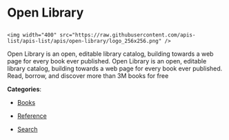 # Open Library<p align="center">
    <img width="400" src="https://raw.githubusercontent.com/apis-list/apis-list/apis/open-library/logo_256x256.png" />
</p>

Open Library is an open, editable library catalog, building towards a web page for every book ever published. Open Library is an open, editable library catalog, building towards a web page for every book ever published. Read, borrow, and discover more than 3M books for free

**Categories**:

- [Books](https://github/apis-list/apis-list#books)

- [Reference](https://github/apis-list/apis-list#reference)

- [Search](https://github/apis-list/apis-list#search)





